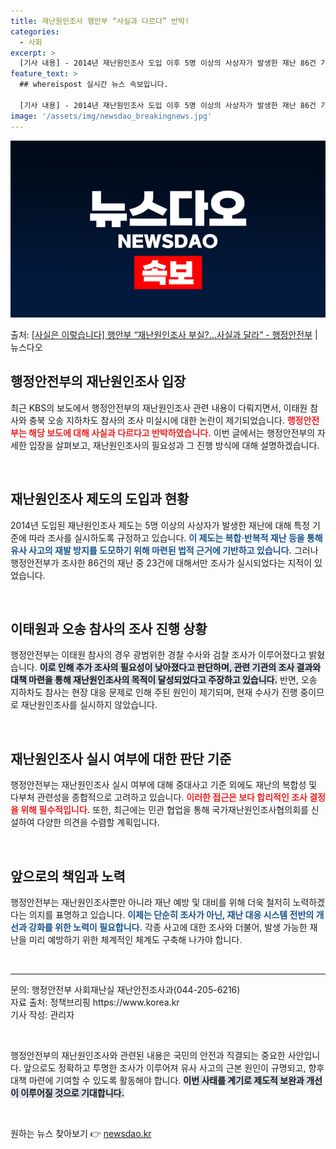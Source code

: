 ```yaml
---
title: 재난원인조사 행안부 “사실과 다르다” 반박!
categories:
  - 사회
excerpt: >
  [기사 내용] - 2014년 재난원인조사 도입 이후 5명 이상의 사상자가 발생한 재난 86건 가운데 23건에…
feature_text: >
  ## whereispost 실시간 뉴스 속보입니다.

  [기사 내용] - 2014년 재난원인조사 도입 이후 5명 이상의 사상자가 발생한 재난 86건 가운데 23건에…
image: '/assets/img/newsdao_breakingnews.jpg'
---
```


![뉴스다오 속보](/assets/img/newsdao_breakingnews.jpg)

<p>출처: <a href="https://newsdao.kr/2354" rel="dofollow">[사실은 이렇습니다] 행안부 “재난원인조사 부실?…사실과 달라” - 행정안전부</a> | 뉴스다오</p>

<h2 data-ke-size="size26">행정안전부의 재난원인조사 입장</h2>

<p data-ke-size="size16">최근 KBS의 보도에서 행정안전부의 재난원인조사 관련 내용이 다뤄지면서, 이태원 참사와 충북 오송 지하차도 참사의 조사 미실시에 대한 논란이 제기되었습니다. <b><span style="color: #ee2323;">행정안전부는 해당 보도에 대해 사실과 다르다고 반박하였습니다.</span></b> 이번 글에서는 행정안전부의 자세한 입장을 살펴보고, 재난원인조사의 필요성과 그 진행 방식에 대해 설명하겠습니다.</p>

<p data-ke-size="size16">&nbsp;</p>

<h2 data-ke-size="size26">재난원인조사 제도의 도입과 현황</h2>

<p data-ke-size="size16">2014년 도입된 재난원인조사 제도는 5명 이상의 사상자가 발생한 재난에 대해 특정 기준에 따라 조사를 실시하도록 규정하고 있습니다. <b><span style="color: #1a5490;">이 제도는 복합·반복적 재난 등을 통해 유사 사고의 재발 방지를 도모하기 위해 마련된 법적 근거에 기반하고 있습니다.</span></b> 그러나 행정안전부가 조사한 86건의 재난 중 23건에 대해서만 조사가 실시되었다는 지적이 있었습니다.</p>

<p data-ke-size="size16">&nbsp;</p>

<h2 data-ke-size="size26">이태원과 오송 참사의 조사 진행 상황</h2>

<p data-ke-size="size16">행정안전부는 이태원 참사의 경우 광범위한 경찰 수사와 검찰 조사가 이루어졌다고 밝혔습니다. <b><span style="background-color: #21538527;">이로 인해 추가 조사의 필요성이 낮아졌다고 판단하며, 관련 기관의 조사 결과와 대책 마련을 통해 재난원인조사의 목적이 달성되었다고 주장하고 있습니다.</span></b> 반면, 오송 지하차도 참사는 현장 대응 문제로 인해 주된 원인이 제기되며, 현재 수사가 진행 중이므로 재난원인조사를 실시하지 않았습니다.</p>

<p data-ke-size="size16">&nbsp;</p>

<h2 data-ke-size="size26">재난원인조사 실시 여부에 대한 판단 기준</h2>

<p data-ke-size="size16">행정안전부는 재난원인조사 실시 여부에 대해 중대사고 기준 외에도 재난의 복합성 및 다부처 관련성을 종합적으로 고려하고 있습니다. <b><span style="color: #ee2323;">이러한 접근은 보다 합리적인 조사 결정을 위해 필수적입니다.</span></b> 또한, 최근에는 민관 협업을 통해 국가재난원인조사협의회를 신설하여 다양한 의견을 수렴할 계획입니다.</p>

<p data-ke-size="size16">&nbsp;</p>

<h2 data-ke-size="size26">앞으로의 책임과 노력</h2>

<p data-ke-size="size16">행정안전부는 재난원인조사뿐만 아니라 재난 예방 및 대비를 위해 더욱 철저히 노력하겠다는 의지를 표명하고 있습니다. <b><span style="color: #1a5490;">이제는 단순히 조사가 아닌, 재난 대응 시스템 전반의 개선과 강화를 위한 노력이 필요합니다.</span></b> 각종 사고에 대한 조사와 더불어, 발생 가능한 재난을 미리 예방하기 위한 체계적인 체계도 구축해 나가야 합니다.</p>

<p data-ke-size="size16">&nbsp;</p>

<hr />

<p data-ke-size="size16">문의: 행정안전부 사회재난실 재난안전조사과(044-205-6216)<br />자료 출처: 정책브리핑 https://www.korea.kr<br />기사 작성: 관리자</p>

<p data-ke-size="size16">&nbsp;</p>

<p data-ke-size="size16">행정안전부의 재난원인조사와 관련된 내용은 국민의 안전과 직결되는 중요한 사안입니다. 앞으로도 정확하고 투명한 조사가 이루어져 유사 사고의 근본 원인이 규명되고, 향후 대책 마련에 기여할 수 있도록 활동해야 합니다. <b><span style="background-color: #21538527;">이번 사태를 계기로 제도적 보완과 개선이 이루어질 것으로 기대합니다.</span></b></p>

<p data-ke-size="size16">&nbsp;</p> 

원하는 뉴스 찾아보기 👉 <a href="https://newsdao.kr" rel="dofollow">newsdao.kr</a>


